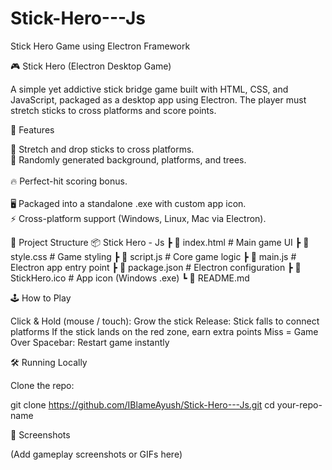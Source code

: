 # Stick-Hero---Js
Stick Hero Game using Electron Framework

🎮 Stick Hero (Electron Desktop Game)

A simple yet addictive stick bridge game built with HTML, CSS, and JavaScript, packaged as a desktop app using Electron.
The player must stretch sticks to cross platforms and score points.

🚀 Features     

🎯 Stretch and drop sticks to cross platforms. <br> 
🌄 Randomly generated background, platforms, and trees.<br>  
🔥 Perfect-hit scoring bonus.<br>  
🖥️ Packaged into a standalone .exe with custom app icon.  
⚡ Cross-platform support (Windows, Linux, Mac via Electron).  

📂 Project Structure
📦 Stick Hero - Js
 ┣ 📜 index.html      # Main game UI
 ┣ 📜 style.css       # Game styling
 ┣ 📜 script.js       # Core game logic
 ┣ 📜 main.js         # Electron app entry point
 ┣ 📜 package.json    # Electron configuration
 ┣ 📜 StickHero.ico   # App icon (Windows .exe)
 ┗ 📜 README.md

🕹️ How to Play

Click & Hold (mouse / touch): Grow the stick
Release: Stick falls to connect platforms
If the stick lands on the red zone, earn extra points
Miss = Game Over
Spacebar: Restart game instantly

🛠️ Running Locally

Clone the repo:

git clone https://github.com/IBlameAyush/Stick-Hero---Js.git
cd your-repo-name


📸 Screenshots

(Add gameplay screenshots or GIFs here)
